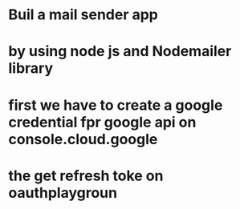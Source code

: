 # Buil a mail sender app

# by using node js and Nodemailer library

# first we have to create a google credential fpr google api on console.cloud.google

# the get refresh toke on oauthplaygroun
